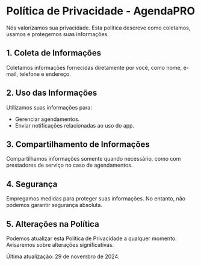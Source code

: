 # Política de Privacidade - AgendaPRO

Nós valorizamos sua privacidade. Esta política descreve como coletamos, usamos e protegemos suas informações.

## 1. Coleta de Informações

Coletamos informações fornecidas diretamente por você, como nome, e-mail, telefone e endereço.

## 2. Uso das Informações

Utilizamos suas informações para:
- Gerenciar agendamentos.
- Enviar notificações relacionadas ao uso do app.

## 3. Compartilhamento de Informações

Compartilhamos informações somente quando necessário, como com prestadores de serviço no caso de agendamentos.

## 4. Segurança

Empregamos medidas para proteger suas informações. No entanto, não podemos garantir segurança absoluta.

## 5. Alterações na Política

Podemos atualizar esta Política de Privacidade a qualquer momento. Avisaremos sobre alterações significativas.

Última atualização: 29 de novembro de 2024.
